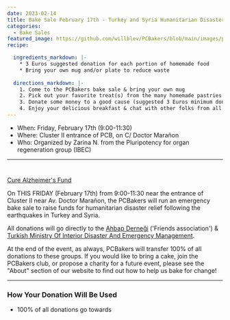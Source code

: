 ```yaml
---
date: 2023-02-14
title: Bake Sale February 17th - Turkey and Syria Humanitarian Disaster Relief
categories:
  - Bake Sales
featured_image: https://github.com/willblev/PCBakers/blob/main/images/post_images/turkey_bakesale.png?raw=true
recipe:

  ingredients_markdown: |-
    * 3 Euros suggested donation for each portion of homemade food
    * Bring your own mug and/or plate to reduce waste
  
  directions_markdown: |-
    1. Come to the PCBakers bake sale & bring your own mug
    2. Pick out your favorite treat(s) from the many homemade pastries that are available
    3. Donate some money to a good cause (suggested 3 Euros minimum donation per portion)
    4. Enjoy your delicious breakfast & chat with other folks from all around the PCB
---
```

- When:  Friday, February 17th (9:00-11:30)
- Where: Cluster II entrance of PCB, on C/ Doctor Marañon
- Who: Organized by Zarina N. from the Pluripotency for organ regeneration group (IBEC)

---

# 
[Cure Alzheimer's Fund](http://curealz.org/)

On THIS FRIDAY (February 17th) from 9:00-11:30 near the entrance of Cluster II near Av. Doctor Marañon, the PCBakers will run an emergency bake sale to raise funds for humanitarian disaster relief following the earthquakes in Turkey and Syria. 

All donations will go directly to the [Ahbap Derneği]( https://ahbap.org/disasters-turkey) ('Friends association') & [Turkish Ministry Of Interior Disaster And Emergency Management](https://en.afad.gov.tr/#). 

At the end of the event, as always, PCBakers will transfer 100% of all donations to these groups. If you would like to bring a cake, join the PCBakers club, or propose a charity for a future event, please see the "About" section of our website to find out how to help us bake for change!


-------------
### How Your Donation Will Be Used

- 100% of all donations go towards 
